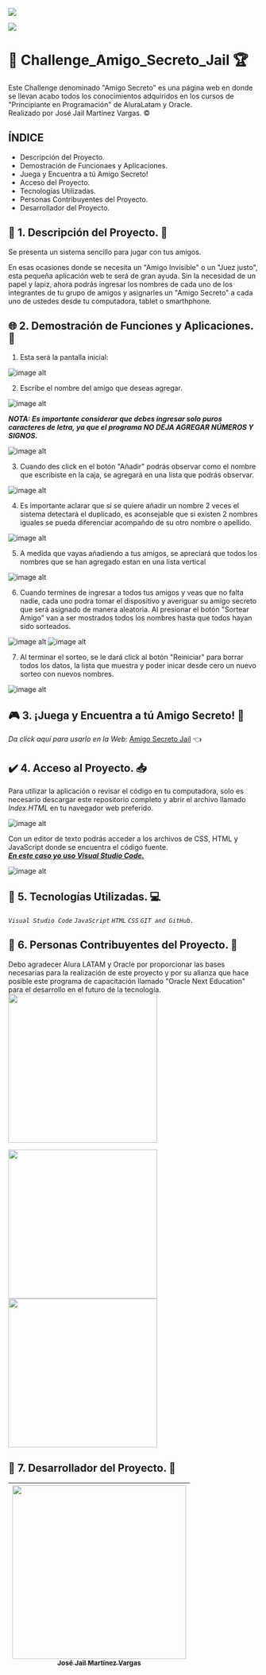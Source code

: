 <p align="left">
   <img src="https://img.shields.io/badge/ESTADO:-%20CONCLUIDO-blue">
   </p>
<p align="left">
   <img src="https://img.shields.io/badge/MARZO-%202025-black">
   </p>


# :construction: Challenge_Amigo_Secreto_Jail :trophy: <br>
Este Challenge denominado "Amigo Secreto" es una página web en donde se llevan acabo todos los conocimientos adquiridos en los cursos de "Principiante en Programación" de AluraLatam y Oracle. <br>
Realizado por José Jail Martínez Vargas. ©

## ÍNDICE

- Descripción del Proyecto.
- Demostración de Funcionaes y Aplicaciones.
- Juega y Encuentra a tú Amigo Secreto!
- Acceso del Proyecto.
- Tecnologías Utilizadas.
- Personas Contribuyentes del Proyecto.
- Desarrollador del Proyecto.

## 📖 1. Descripción del Proyecto. 📖
Se presenta un sistema sencillo para jugar con tus amigos.</p> <p>En esas ocasiones donde se necesita un "Amigo Invisible" o un "Juez justo", esta pequeña aplicación web te será de gran ayuda. Sin la necesidad de un papel y lapiz, ahora podrás ingresar los nombres de cada uno de los integrantes de tu grupo de amigos y asignarles un "Amigo Secreto" a cada uno de ustedes desde tu computadora, tablet o smarthphone.

## 🌐 2. Demostración de Funciones y Aplicaciones. 📱 
1. Esta será la pantalla inicial:

 ![image alt](https://github.com/JailMV/Challenge_Amigo_Secreto_Jail/blob/741a64605cee7b4f8a560020b8ea0bad49eb08b5/paso%20a%20paso/1.jpg)

2. Escribe el nombre del amigo que deseas agregar.

![image alt](https://github.com/JailMV/Challenge_Amigo_Secreto_Jail/blob/741a64605cee7b4f8a560020b8ea0bad49eb08b5/paso%20a%20paso/2.jpg)

***NOTA: Es importante considerar que debes ingresar solo puros caracteres de letra, ya que el programa NO DEJA AGREGAR NÚMEROS Y SIGNOS.***

![image alt](https://github.com/JailMV/Challenge_Amigo_Secreto_Jail/blob/741a64605cee7b4f8a560020b8ea0bad49eb08b5/paso%20a%20paso/3.jpg)

3. Cuando des click en el botón "Añadir" podrás observar como el nombre que escribiste en la caja, se agregará en una lista que podrás observar.

![image alt](https://github.com/JailMV/Challenge_Amigo_Secreto_Jail/blob/741a64605cee7b4f8a560020b8ea0bad49eb08b5/paso%20a%20paso/4.jpg)

4. Es importante aclarar que si se quiere añadir un nombre 2 veces el sistema detectará el duplicado, es aconsejable que si existen 2 nombres iguales se pueda diferenciar acompañdo de su otro nombre o apellido. </p>

![image alt](https://github.com/JailMV/Challenge_Amigo_Secreto_Jail/blob/741a64605cee7b4f8a560020b8ea0bad49eb08b5/paso%20a%20paso/5.jpg)

5. A medida que vayas añadiendo a tus amigos, se apreciará que todos los nombres que se han agregado estan en una lista vertical</p>

![image alt](https://github.com/JailMV/Challenge_Amigo_Secreto_Jail/blob/741a64605cee7b4f8a560020b8ea0bad49eb08b5/paso%20a%20paso/6.jpg)

6. Cuando termines de ingresar a todos tus amigos y veas que no falta nadie, cada uno podra tomar el dispositivo y averiguar su amigo secreto que será asignado de manera aleatoria. Al presionar el botón "Sortear Amigo" van a ser mostrados todos los nombres hasta que todos hayan sido sorteados.</p>

![image alt](https://github.com/JailMV/Challenge_Amigo_Secreto_Jail/blob/741a64605cee7b4f8a560020b8ea0bad49eb08b5/paso%20a%20paso/7.jpg)
![image alt](https://github.com/JailMV/Challenge_Amigo_Secreto_Jail/blob/741a64605cee7b4f8a560020b8ea0bad49eb08b5/paso%20a%20paso/8.jpg)

7. Al terminar el sorteo, se le dará click al botón "Reiniciar" para borrar todos los datos, la lista que muestra y poder inicar desde cero un nuevo sorteo con nuevos nombres.

![image alt](https://github.com/JailMV/Challenge_Amigo_Secreto_Jail/blob/741a64605cee7b4f8a560020b8ea0bad49eb08b5/paso%20a%20paso/9.jpg)

## :video_game: 3. ¡Juega y Encuentra a tú Amigo Secreto! :star2:
*Da click aquí para usarlo en la Web:* [Amigo Secreto Jail](https://challenge-amigo-secreto-jail.vercel.app/) 👈


## ✔️ 4. Acceso al Proyecto. 📥
Para utilizar la aplicación o revisar el código en tu computadora, solo es necesario descargar este repositorio completo y abrir el archivo llamado *Index.HTML* en tu navegador web preferido.

![image alt](https://github.com/JailMV/Challenge_Amigo_Secreto_Jail/blob/741a64605cee7b4f8a560020b8ea0bad49eb08b5/paso%20a%20paso/10.jpg)

Con un editor de texto podrás acceder a los archivos de CSS, HTML y JavaScript donde se encuentra el código fuente.<br>
<ins>***En este caso yo uso Visual Studio Code.***</ins>

![image alt](https://github.com/JailMV/Challenge_Amigo_Secreto_Jail/blob/741a64605cee7b4f8a560020b8ea0bad49eb08b5/paso%20a%20paso/11.jpg)

## :hammer: 5. Tecnologías Utilizadas. :computer: 

*`Visual Studio Code`* *`JavaScript`* *`HTML`* *`CSS`* *`GIT and GitHub.`*

## 👦 6. Personas Contribuyentes del Proyecto. 🏁
Debo agradecer Alura LATAM y Oracle por proporcionar las bases necesarias para la realización de este proyecto y por su alianza que hace posible este programa de capacitación llamado "Oracle Next Education" para el desarrollo en el futuro de la tecnología.
<img src="https://github.com/JailMV/Challenge_Amigo_Secreto_Jail/blob/be065104357b2b38d0de2313808d1db0de66b6ae/Alura.jpg" width=300>

<img src="https://github.com/JailMV/Challenge_Amigo_Secreto_Jail/blob/be065104357b2b38d0de2313808d1db0de66b6ae/Oracle.jpg" width=300>

<img src="https://github.com/JailMV/Challenge_Amigo_Secreto_Jail/blob/be065104357b2b38d0de2313808d1db0de66b6ae/ONE.jpg" width=300>

## 🚀 7. Desarrollador del Proyecto. 💎
| [<img src="https://github.com/JailMV/Challenge_Amigo_Secreto_Jail/blob/f40edf68f2658009b156648bad3fac6dc5bf3953/Jail.jpg" width=350><br><sub> José Jail Martínez Vargas </sub>](https://github.com/JailMV) | 
| :---: 

